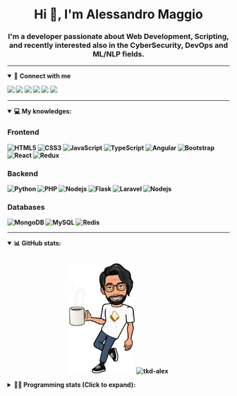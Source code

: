 <h1 align="center">Hi 👋, I'm Alessandro Maggio</h1>
<h3 align="center">I'm a developer passionate about Web Development, Scripting, and recently interested also in the CyberSecurity, DevOps and ML/NLP fields.</h3>

____

<details open>
<summary>🤝 <b>Connect with me<b></summary>

<p align = "center">

[<img src="https://img.shields.io/badge/twitter-1DA1F2.svg?&style=for-the-badge&logo=twitter&logoColor=white" />](https://twitter.com/TkdAxel)
[<img src ="https://img.shields.io/badge/portfolio-web-%23.svg?&style=for-the-badge&logo=&logoColor=white%22">](https://alessandromaggio.it/)
[<img src ="https://img.shields.io/badge/Telegram-1ca0f1.svg?&style=for-the-badge&logo=Telegram&logoColor=white%22&link=https://t.me/TkdAlex">](https://t.me/TkdAlex/)
[<img src="https://img.shields.io/badge/gmail-c14438.svg?&style=for-the-badge&logo=Gmail&logoColor=white&link=mailto:alex.tkd.alex@gmail.com"/>](mailto:alex.tkd.alex@gmail.com)
[<img src="https://img.shields.io/badge/linkedin-0077B5.svg?&style=for-the-badge&logo=linkedin&logoColor=white" />](https://www.linkedin.com/in/aalessandromaggio/)
[<img src = "https://img.shields.io/badge/instagram-E4405F.svg?&style=for-the-badge&logo=instagram&logoColor=white">](https://www.instagram.com/tkd_alex/)
<!--- [![Visits Badge](https://badges.pufler.dev/visits/tkd-alex/tkd-alex?style=for-the-badge&color=blue)](https://github.com/tkd-alex/tkd-alex) -->

</p>

</details>

---

<details open>
<summary>💻 <b>My knowledges</b>: </summary>

### Frontend
![HTML5](https://img.shields.io/badge/-HTML5-E34F26.svg?style=for-the-badge&logo=html5&logoColor=ffffff)
![CSS3](https://img.shields.io/badge/-CSS3-1572B6.svg?style=for-the-badge&logo=css3)
![JavaScript](https://img.shields.io/badge/-JavaScript-282C34?style=for-the-badge&logo=javascript)
![TypeScript](https://img.shields.io/badge/-TypeScript-007ACC?style=for-the-badge&logo=typescript)
![Angular](https://img.shields.io/badge/-Angular-DD0031?style=for-the-badge&logo=angular)
![Bootstrap](https://img.shields.io/badge/-Bootstrap-563D7C.svg?style=for-the-badge&logo=bootstrap)
![React](https://img.shields.io/badge/-React-282C34.svg?style=for-the-badge&logo=react&logoColor=ffffff)
![Redux](https://img.shields.io/badge/-Redux-764ABC.svg?style=for-the-badge&logo=redux)

### Backend
![Python](https://img.shields.io/badge/-Python-3776AB.svg?style=for-the-badge&logo=Python&logoColor=ffffff)
![PHP](https://img.shields.io/badge/-PHP-777BB4.svg?style=for-the-badge&logo=PHP&logoColor=ffffff)
![Nodejs](https://img.shields.io/badge/-Bash-4EAA25.svg?style=for-the-badge&logo=gnu-bash&logoColor=ffffff)
![Flask](https://img.shields.io/badge/-Flask-282C34.svg?style=for-the-badge&logo=flask)
![Laravel](https://img.shields.io/badge/-Laravel-FF2D20.svg?style=for-the-badge&logo=laravel&logoColor=ffffff)
![Nodejs](https://img.shields.io/badge/-Nodejs-339933.svg?style=for-the-badge&logo=Node.js&logoColor=ffffff)

### Databases
![MongoDB](https://img.shields.io/badge/-MongoDB-47A248?style=for-the-badge&logo=mongodb&logoColor=ffffff)
![MySQL](https://img.shields.io/badge/-MySQL-4479A1?style=for-the-badge&logo=mysql&logoColor=ffffff)
![Redis](https://img.shields.io/badge/-Redis-DC382D?style=for-the-badge&logo=Redis&logoColor=ffffff)

</details>

---

<details open>
 <summary>📊 <b>GitHub stats</b>: </summary>

<br>

<p align = "center">
    <img src="https://raw.githubusercontent.com/Tkd-Alex/tkd-alex/master/images/321517cd-ff68-41a7-b0d1-e765680568a7-8b6448d9-c944-4146-b633-adbdd25cb471-v1.png" height="250" />
    <img src="https://github-readme-stats.vercel.app/api?username=tkd-alex&show_icons=true&count_private=true&hide_border=true&line_height=25" alt="tkd-alex">
</p>

</design>

<details>
 <summary>👨‍💻 <b>Programming stats (Click to expand)</b>: </summary>
 
<!--START_SECTION:waka-->
**I'm an Early 🐤** 

```text
🌞 Morning    223 commits    ████░░░░░░░░░░░░░░░░░░░░░   18.48% 
🌆 Daytime    503 commits    ██████████░░░░░░░░░░░░░░░   41.67% 
🌃 Evening    432 commits    █████████░░░░░░░░░░░░░░░░   35.79% 
🌙 Night      49 commits     █░░░░░░░░░░░░░░░░░░░░░░░░   4.06%

```
📅 **I'm Most Productive on Wednesday** 

```text
Monday       167 commits    ███░░░░░░░░░░░░░░░░░░░░░░   13.84% 
Tuesday      191 commits    ████░░░░░░░░░░░░░░░░░░░░░   15.82% 
Wednesday    242 commits    █████░░░░░░░░░░░░░░░░░░░░   20.05% 
Thursday     189 commits    ████░░░░░░░░░░░░░░░░░░░░░   15.66% 
Friday       185 commits    ███░░░░░░░░░░░░░░░░░░░░░░   15.33% 
Saturday     116 commits    ██░░░░░░░░░░░░░░░░░░░░░░░   9.61% 
Sunday       117 commits    ██░░░░░░░░░░░░░░░░░░░░░░░   9.69%

```


📊 **This Week I Spent My Time On** 

```text
⌚︎ Time Zone: Europe/Rome

💬 Programming Languages: 
Kotlin                   7 hrs 37 mins       ████████░░░░░░░░░░░░░░░░░   32.15% 
JavaScript               6 hrs               ██████░░░░░░░░░░░░░░░░░░░   25.32% 
Python                   4 hrs 56 mins       █████░░░░░░░░░░░░░░░░░░░░   20.84% 
HTML                     1 hr 5 mins         █░░░░░░░░░░░░░░░░░░░░░░░░   4.62% 
Bash                     51 mins             █░░░░░░░░░░░░░░░░░░░░░░░░   3.63%

🔥 Editors: 
VS Code                  14 hrs 10 mins      ███████████████░░░░░░░░░░   59.78% 
Android Studio           7 hrs 38 mins       ████████░░░░░░░░░░░░░░░░░   32.23% 
Sublime Text             1 hr 53 mins        ██░░░░░░░░░░░░░░░░░░░░░░░   7.99%

🐱‍💻 Projects: 
YouTellMe                7 hrs 37 mins       ████████░░░░░░░░░░░░░░░░░   32.13% 
myStore                  4 hrs 39 mins       █████░░░░░░░░░░░░░░░░░░░░   19.66% 
Unknown Project          3 hrs 45 mins       ████░░░░░░░░░░░░░░░░░░░░░   15.86% 
sentinel-udvpn-tools     2 hrs 39 mins       ██░░░░░░░░░░░░░░░░░░░░░░░   11.23% 
myStore-Chrome-Extension 1 hr 47 mins        ██░░░░░░░░░░░░░░░░░░░░░░░   7.56%

💻 Operating System: 
Linux                    23 hrs 42 mins      █████████████████████████   100.0%

```

**I Mostly Code in Python** 

```text
Python                   33 repos            ██████████░░░░░░░░░░░░░░░   42.31% 
JavaScript               13 repos            ████░░░░░░░░░░░░░░░░░░░░░   16.67% 
PHP                      5 repos             █░░░░░░░░░░░░░░░░░░░░░░░░   6.41% 
HTML                     5 repos             █░░░░░░░░░░░░░░░░░░░░░░░░   6.41% 
CSS                      5 repos             █░░░░░░░░░░░░░░░░░░░░░░░░   6.41%

```



 Last Updated on 24/04/2022 06:08:10 UTC
<!--END_SECTION:waka-->

</details>
